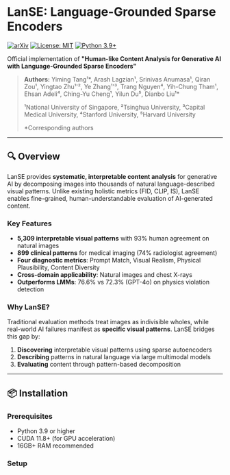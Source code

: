 # LanSE: Language-Grounded Sparse Encoders

[![arXiv](https://img.shields.io/badge/arXiv-2508.18236-b31b1b.svg)](https://arxiv.org/pdf/2508.18236)
[![License: MIT](https://img.shields.io/badge/License-MIT-yellow.svg)](https://opensource.org/licenses/MIT)
[![Python 3.9+](https://img.shields.io/badge/python-3.9+-blue.svg)](https://www.python.org/downloads/)

Official implementation of **"Human-like Content Analysis for Generative AI with Language-Grounded Sparse Encoders"**

> **Authors:** Yiming Tang¹*, Arash Lagzian¹, Srinivas Anumasa¹, Qiran Zou¹, Yingtao Zhu¹'², Ye Zhang¹'³, Trang Nguyen⁴, Yih-Chung Tham¹, Ehsan Adeli⁴, Ching-Yu Cheng¹, Yilun Du⁵, Dianbo Liu¹*
>
> ¹National University of Singapore, ²Tsinghua University, ³Capital Medical University, ⁴Stanford University, ⁵Harvard University
>
> *Corresponding authors

---

## 🔍 Overview

LanSE provides **systematic, interpretable content analysis** for generative AI by decomposing images into thousands of natural language-described visual patterns. Unlike existing holistic metrics (FID, CLIP, IS), LanSE enables fine-grained, human-understandable evaluation of AI-generated content.

### Key Features

- **5,309 interpretable visual patterns** with 93% human agreement on natural images
- **899 clinical patterns** for medical imaging (74% radiologist agreement)
- **Four diagnostic metrics**: Prompt Match, Visual Realism, Physical Plausibility, Content Diversity
- **Cross-domain applicability**: Natural images and chest X-rays
- **Outperforms LMMs**: 76.6% vs 72.3% (GPT-4o) on physics violation detection

### Why LanSE?

Traditional evaluation methods treat images as indivisible wholes, while real-world AI failures manifest as **specific visual patterns**. LanSE bridges this gap by:

1. **Discovering** interpretable visual patterns using sparse autoencoders
2. **Describing** patterns in natural language via large multimodal models
3. **Evaluating** content through pattern-based decomposition

---

## 📦 Installation

### Prerequisites

- Python 3.9 or higher
- CUDA 11.8+ (for GPU acceleration)
- 16GB+ RAM recommended

### Setup
```bash
